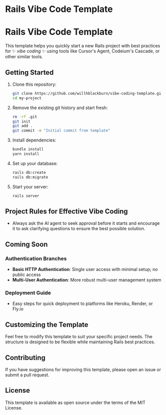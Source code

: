 # Rails Vibe Code Template

# Rails Vibe Code Template

This template helps you quickly start a new Rails project with best practices for ✨ *vibe coding* ✨ using tools like Cursor's Agent, Codeium's Cascade, or other similar tools.

## Getting Started

1. Clone this repository:

   ```bash
   git clone https://github.com/willhblackburn/vibe-coding-template.git my-project
   cd my-project
   ```

2. Remove the existing git history and start fresh:

   ```bash
   rm -rf .git
   git init
   git add .
   git commit -m "Initial commit from template"
   ```

3. Install dependencies:

   ```bash
   bundle install
   yarn install
   ```

4. Set up your database:

   ```bash
   rails db:create
   rails db:migrate
   ```

5. Start your server:

   ```bash
   rails server
   ```

## Project Rules for Effective Vibe Coding

- Always ask the AI agent to seek approval before it starts and encourage it to ask clarifying questions to ensure the best possible solution.

## Coming Soon

### Authentication Branches

- **Basic HTTP Authentication**: Single user access with minimal setup; no public access
- **Multi-User Authentication**: More robust multi-user management system

### Deployment Guide

- Easy steps for quick deployment to platforms like Heroku, Render, or Fly.io

## Customizing the Template

Feel free to modify this template to suit your specific project needs. The structure is designed to be flexible while maintaining Rails best practices.

## Contributing

If you have suggestions for improving this template, please open an issue or submit a pull request.

## License

This template is available as open source under the terms of the MIT License.
